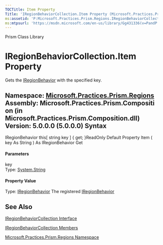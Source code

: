 ```yaml
---
TOCTitle: Item Property
Title: 'IRegionBehaviorCollection.Item Property (Microsoft.Practices.Prism.Regions)'
ms:assetid: 'P:Microsoft.Practices.Prism.Regions.IRegionBehaviorCollection.Item(System.String)'
ms:mtpsurl: 'https://msdn.microsoft.com/en-us/library/Gg431336(v=PandP.50)'
---
```


Prism Class Library

IRegionBehaviorCollection.Item Property
===========================================

Gets the [IRegionBehavior](https://msdn.microsoft.com/t:microsoft.practices.prism.regions.iregionbehavior) with the specified key.

**Namespace:** [Microsoft.Practices.Prism.Regions](https://msdn.microsoft.com/n:microsoft.practices.prism.regions)
**Assembly:** Microsoft.Practices.Prism.Composition (in Microsoft.Practices.Prism.Composition.dll) Version: 5.0.0.0 (5.0.0.0)
Syntax
------

<span id="syntaxToggle"></span>IRegionBehavior this[ string key \] { get; }ReadOnly Default Property Item ( key As String ) As IRegionBehavior Get
#### Parameters

key  
Type: [System.String](http://msdn2.microsoft.com/en-us/library/s1wwdcbf)

#### Property Value

Type: [IRegionBehavior](https://msdn.microsoft.com/t:microsoft.practices.prism.regions.iregionbehavior)
The registered [IRegionBehavior](https://msdn.microsoft.com/t:microsoft.practices.prism.regions.iregionbehavior)

See Also
--------


[IRegionBehaviorCollection Interface](https://msdn.microsoft.com/t:microsoft.practices.prism.regions.iregionbehaviorcollection)

[IRegionBehaviorCollection Members](https://msdn.microsoft.com/allmembers.t:microsoft.practices.prism.regions.iregionbehaviorcollection)

[Microsoft.Practices.Prism.Regions Namespace](https://msdn.microsoft.com/n:microsoft.practices.prism.regions)
